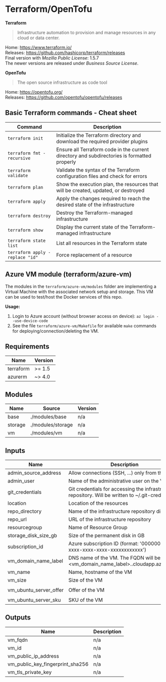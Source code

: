 # Terraform/OpenTofu

**Terraform**

> Infrastructure automation to provision and manage resources in any cloud or data center.

Home: https://www.terraform.io/  
Releases: https://github.com/hashicorp/terraform/releases  
Final version with *Mozilla Public License*: 1.5.7  
The newer versions are released under *Business Source License*.  

**OpenTofu**

> The open source infrastructure as code tool

Home: https://opentofu.org/  
Releases: https://github.com/opentofu/opentofu/releases  

## Basic Terraform commands - Cheat sheet

| Command                         | Description                                                                                 |
| ------------------------------- | ------------------------------------------------------------------------------------------- |
| `terraform init`                | Initialize the Terraform directory and download the required provider plugins               |
| `terraform fmt -recursive`      | Ensure all Terraform code in the current directory and subdirectories is formatted properly |
| `terraform validate`            | Validate the syntax of the Terraform configuration files and check for errors               |
| `terraform plan`                | Show the execution plan, the resources that will be created, updated, or destroyed          |
| `terraform apply`               | Apply the changes required to reach the desired state of the infrastructure                 |
| `terraform destroy`             | Destroy the Terraform-managed infrastructure                                                |
| `terraform show`                | Display the current state of the Terraform-managed infrastructure                           |
| `terraform state list`          | List all resources in the Terraform state                                                   |
| `terraform apply -replace "id"` | Force replacement of a resource                                                             |

## Azure VM module (terraform/azure-vm)

The modules in the `terraform/azure-vm/modules` folder are implementing a Virtual Machine with the associated network setup and storage.
This VM can be used to test/host the Docker services of this repo.

**Usage:**

1. Login to Azure account (without browser access on device): `az login --use-device-code`
2. See the file `terraform/azure-vm/Makefile` for available `make` commands for deploying/connection/deleting the VM.

<!-- BEGIN_TF_DOCS -->
## Requirements

| Name | Version |
|------|---------|
| terraform | >= 1.5 |
| azurerm | ~> 4.0 |

## Modules

| Name | Source | Version |
|------|--------|---------|
| base | ./modules/base | n/a |
| storage | ./modules/storage | n/a |
| vm | ./modules/vm | n/a |

## Inputs

| Name | Description | Type | Default | Required |
|------|-------------|------|---------|:--------:|
| admin\_source\_address | Allow connections (SSH, ...) only from this IP | `string` | n/a | yes |
| admin\_user | Name of the administrative user on the VM | `string` | `"azureuser"` | no |
| git\_credentials | Git credentials for accessing the infrastructure repository. Will be written to ~/.git-credentials | `string` | n/a | yes |
| location | Location of the resources | `string` | `"westeurope"` | no |
| repo\_directory | Name of the infrastructure repository directory | `string` | `"infra"` | no |
| repo\_url | URL of the infrastructure repository | `string` | n/a | yes |
| resourcegroup | Name of Resource Group | `string` | `"HomeInfra"` | no |
| storage\_disk\_size\_gb | Size of the permanent disk in GB | `number` | `10` | no |
| subscription\_id | Azure subscription ID (format: '00000000-xxxx-xxxx-xxxx-xxxxxxxxxxxx') | `string` | n/a | yes |
| vm\_domain\_name\_label | DNS name of the VM. The FQDN will be: <vm\_domain\_name\_label>.<location>.cloudapp.azure.com | `string` | n/a | yes |
| vm\_name | Name, hostname of the VM | `string` | n/a | yes |
| vm\_size | Size of the VM | `string` | `"Standard_D2s_v5"` | no |
| vm\_ubuntu\_server\_offer | Offer of the VM | `string` | `"0001-com-ubuntu-server-jammy"` | no |
| vm\_ubuntu\_server\_sku | SKU of the VM | `string` | `"22_04-lts-gen2"` | no |

## Outputs

| Name | Description |
|------|-------------|
| vm\_fqdn | n/a |
| vm\_id | n/a |
| vm\_public\_ip\_address | n/a |
| vm\_public\_key\_fingerprint\_sha256 | n/a |
| vm\_tls\_private\_key | n/a |
<!-- END_TF_DOCS -->

